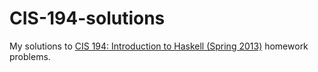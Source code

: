 # CIS-194-solutions
My solutions to [CIS 194: Introduction to Haskell (Spring 2013)](http://www.seas.upenn.edu/~cis194/spring13/) homework problems.
